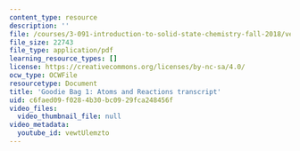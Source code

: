 ```yaml
---
content_type: resource
description: ''
file: /courses/3-091-introduction-to-solid-state-chemistry-fall-2018/vewtUlemzto_transcript.pdf
file_size: 22743
file_type: application/pdf
learning_resource_types: []
license: https://creativecommons.org/licenses/by-nc-sa/4.0/
ocw_type: OCWFile
resourcetype: Document
title: 'Goodie Bag 1: Atoms and Reactions transcript'
uid: c6faed09-f028-4b30-bc09-29fca248456f
video_files:
  video_thumbnail_file: null
video_metadata:
  youtube_id: vewtUlemzto
---
```

